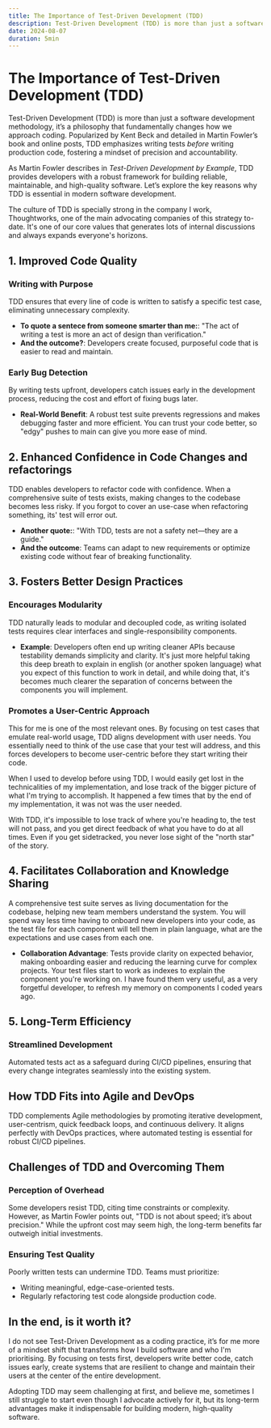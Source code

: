 ```yaml
---
title: The Importance of Test-Driven Development (TDD)
description: Test-Driven Development (TDD) is more than just a software development methodology—it’s a philosophy that fundamentally changes how we approach coding. Popularized by Kent Beck and detailed in Martin Fowler’s writings, We're gonna do a deeper dive in this post...
date: 2024-08-07
duration: 5min
---
```


<!-- @layout-blog-post -->

# The Importance of Test-Driven Development (TDD)

Test-Driven Development (TDD) is more than just a software development methodology, it’s a philosophy that fundamentally changes how we approach coding. Popularized by Kent Beck and detailed in Martin Fowler’s book and online posts, TDD emphasizes writing tests *before* writing production code, fostering a mindset of precision and accountability.

As Martin Fowler describes in *Test-Driven Development by Example*, TDD provides developers with a robust framework for building reliable, maintainable, and high-quality software. Let’s explore the key reasons why TDD is essential in modern software development.

The culture of TDD is specially strong in the company I work, Thoughtworks, one of the main advocating companies of this strategy to-date. It's one of our core values that generates lots of internal discussions and always expands everyone's horizons.

## 1. **Improved Code Quality**

### Writing with Purpose
TDD ensures that every line of code is written to satisfy a specific test case, eliminating unnecessary complexity.

- **To quote a sentece from someone smarter than me:**: "The act of writing a test is more an act of design than verification."
- **And the outcome?**: Developers create focused, purposeful code that is easier to read and maintain.

### Early Bug Detection
By writing tests upfront, developers catch issues early in the development process, reducing the cost and effort of fixing bugs later.

- **Real-World Benefit**: A robust test suite prevents regressions and makes debugging faster and more efficient. You can trust your code better, so "edgy" pushes to main can give you more ease of mind.

## 2. **Enhanced Confidence in Code Changes and refactorings**

TDD enables developers to refactor code with confidence. When a comprehensive suite of tests exists, making changes to the codebase becomes less risky. If you forgot to cover an use-case when refactoring something, its' test will error out.

- **Another quote:**: "With TDD, tests are not a safety net—they are a guide."
- **And the outcome**: Teams can adapt to new requirements or optimize existing code without fear of breaking functionality.

## 3. **Fosters Better Design Practices**

### Encourages Modularity
TDD naturally leads to modular and decoupled code, as writing isolated tests requires clear interfaces and single-responsibility components.

- **Example**: Developers often end up writing cleaner APIs because testability demands simplicity and clarity. It's just more helpful taking this deep breath to explain in english (or another spoken language) what you expect of this function to work in detail, and while doing that, it's becomes much clearer the separation of concerns between the components you will implement.

### Promotes a User-Centric Approach
This for me is one of the most relevant ones. By focusing on test cases that emulate real-world usage, TDD aligns development with user needs. You essentially need to think of the use case that your test will address, and this forces developers to become user-centric before they start writing their code.

When I used to develop before using TDD, I would easily get lost in the technicalities of my implementation, and lose track of the bigger picture of what I'm trying to accomplish. It happened a few times that by the end of my implementation, it was not was the user needed.

With TDD, it's impossible to lose track of where you're heading to, the test will not pass, and you get direct feedback of what you have to do at all times. Even if you get sidetracked, you never lose sight of the "north star" of the story.

## 4. **Facilitates Collaboration and Knowledge Sharing**

A comprehensive test suite serves as living documentation for the codebase, helping new team members understand the system. You will spend way less time having to onboard new developers into your code, as the test file for each component will tell them in plain language, what are the expectations and use cases from each one.

- **Collaboration Advantage**: Tests provide clarity on expected behavior, making onboarding easier and reducing the learning curve for complex projects. Your test files start to work as indexes to explain the component you're working on. I have found them very useful, as a very forgetful developer, to refresh my memory on components I coded years ago.

## 5. **Long-Term Efficiency**

### Streamlined Development
Automated tests act as a safeguard during CI/CD pipelines, ensuring that every change integrates seamlessly into the existing system.

## How TDD Fits into Agile and DevOps

TDD complements Agile methodologies by promoting iterative development, user-centrism, quick feedback loops, and continuous delivery. It aligns perfectly with DevOps practices, where automated testing is essential for robust CI/CD pipelines.

## Challenges of TDD and Overcoming Them

### Perception of Overhead
Some developers resist TDD, citing time constraints or complexity. However, as Martin Fowler points out, "TDD is not about speed; it’s about precision." While the upfront cost may seem high, the long-term benefits far outweigh initial investments.

### Ensuring Test Quality
Poorly written tests can undermine TDD. Teams must prioritize:
- Writing meaningful, edge-case-oriented tests.
- Regularly refactoring test code alongside production code.

## In the end, is it worth it?

I do not see Test-Driven Development as a coding practice, it’s for me more of a mindset shift that transforms how I build software and who I'm prioritising. By focusing on tests first, developers write better code, catch issues early, create systems that are resilient to change and maintain their users at the center of the entire development.

Adopting TDD may seem challenging at first, and believe me, sometimes I still struggle to start even though I advocate actively for it, but its long-term advantages make it indispensable for building modern, high-quality software.